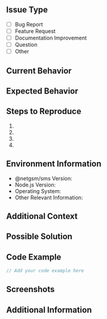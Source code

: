 <!-- Please describe your issue using the template below -->

## Issue Type
<!-- Please mark the appropriate option with an x -->
- [ ] Bug Report
- [ ] Feature Request
- [ ] Documentation Improvement
- [ ] Question
- [ ] Other

## Current Behavior
<!-- If reporting a bug, describe what is currently happening -->
<!-- If suggesting a feature, explain why this is needed -->

## Expected Behavior
<!-- Describe what you expected to happen -->

## Steps to Reproduce
<!-- Steps to reproduce the issue (for bug reports) -->
1. 
2. 
3. 
4. 

## Environment Information
- @netgsm/sms Version: 
- Node.js Version: 
- Operating System: 
- Other Relevant Information:

## Additional Context
<!-- Add any other context, screenshots, or code examples about the issue here -->

## Possible Solution
<!-- If you have suggestions on how to fix the issue or implement the feature -->

## Code Example
<!-- Code example demonstrating the issue (if applicable) -->
```javascript
// Add your code example here
```

## Screenshots
<!-- Add screenshots if applicable -->

## Additional Information
<!-- Add any other information related to the issue --> 